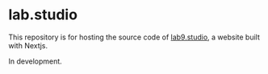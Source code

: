 # lab.studio

This repository is for hosting the source code of [lab9.studio](https://lab9.studio), a website built with Nextjs.

In development.